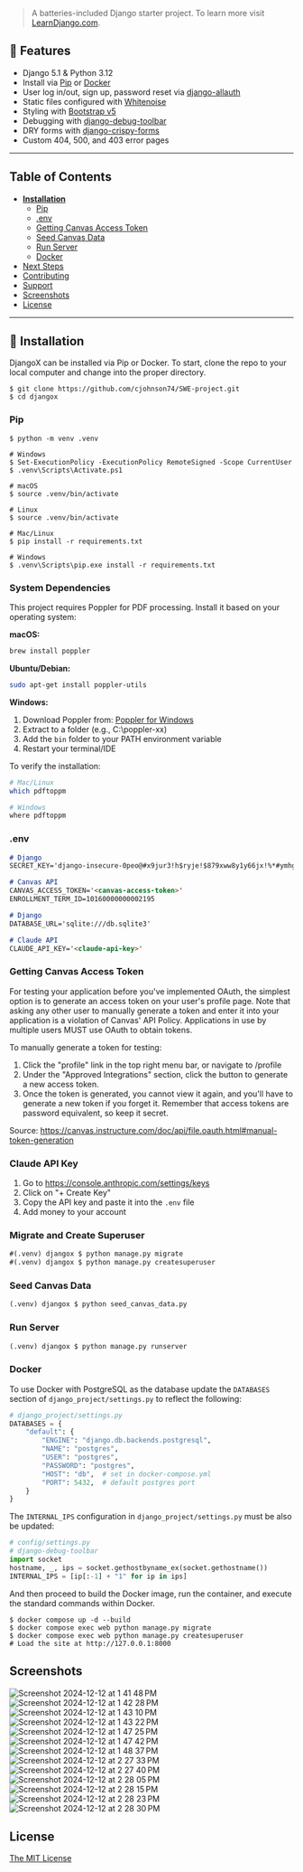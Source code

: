 > A batteries-included Django starter project. To learn more visit [LearnDjango.com](https://learndjango.com).

## 🚀 Features

- Django 5.1 & Python 3.12
- Install via [Pip](https://pypi.org/project/pip/) or [Docker](https://www.docker.com/)
- User log in/out, sign up, password reset via [django-allauth](https://github.com/pennersr/django-allauth)
- Static files configured with [Whitenoise](http://whitenoise.evans.io/en/stable/index.html)
- Styling with [Bootstrap v5](https://getbootstrap.com/)
- Debugging with [django-debug-toolbar](https://github.com/jazzband/django-debug-toolbar)
- DRY forms with [django-crispy-forms](https://github.com/django-crispy-forms/django-crispy-forms)
- Custom 404, 500, and 403 error pages
----

## Table of Contents
* **[Installation](#installation)**
  * [Pip](#pip)
  * [.env](#env)
  * [Getting Canvas Access Token](#getting-canvas-access-token)
  * [Seed Canvas Data](#seed-canvas-data)
  * [Run Server](#run-server)
  * [Docker](#docker)
* [Next Steps](#next-steps)
* [Contributing](#contributing)
* [Support](#support)
* [Screenshots](#screenshots)
* [License](#license)

----

## 📖 Installation
DjangoX can be installed via Pip or Docker. To start, clone the repo to your local computer and change into the proper directory.

```
$ git clone https://github.com/cjohnson74/SWE-project.git
$ cd djangox
```

### Pip

```
$ python -m venv .venv

# Windows
$ Set-ExecutionPolicy -ExecutionPolicy RemoteSigned -Scope CurrentUser
$ .venv\Scripts\Activate.ps1

# macOS
$ source .venv/bin/activate

# Linux
$ source .venv/bin/activate

# Mac/Linux
$ pip install -r requirements.txt

# Windows
$ .venv\Scripts\pip.exe install -r requirements.txt
```

### System Dependencies

This project requires Poppler for PDF processing. Install it based on your operating system:

**macOS:**
```bash
brew install poppler
```

**Ubuntu/Debian:**
```bash
sudo apt-get install poppler-utils
```

**Windows:**
1. Download Poppler from: [Poppler for Windows](http://blog.alivate.com.au/poppler-windows/)
2. Extract to a folder (e.g., C:\poppler-xx)
3. Add the `bin` folder to your PATH environment variable
4. Restart your terminal/IDE

To verify the installation:
```bash
# Mac/Linux
which pdftoppm

# Windows
where pdftoppm
```

### .env
```markdown
# Django
SECRET_KEY='django-insecure-0peo@#x9jur3!h$ryje!$879xww8y1y66jx!%*#ymhg&jkozs2'

# Canvas API
CANVAS_ACCESS_TOKEN='<canvas-access-token>'
ENROLLMENT_TERM_ID=10160000000002195

# Django
DATABASE_URL='sqlite:///db.sqlite3'

# Claude API
CLAUDE_API_KEY='<claude-api-key>'
```

### Getting Canvas Access Token

For testing your application before you've implemented OAuth, the simplest option is to generate an access token on your user's profile page. Note that asking any other user to manually generate a token and enter it into your application is a violation of Canvas' API Policy. Applications in use by multiple users MUST use OAuth to obtain tokens.

To manually generate a token for testing:

1. Click the "profile" link in the top right menu bar, or navigate to /profile
2. Under the "Approved Integrations" section, click the button to generate a new access token.
3. Once the token is generated, you cannot view it again, and you'll have to generate a new token if you forget it. Remember that access tokens are password equivalent, so keep it secret.

Source: https://canvas.instructure.com/doc/api/file.oauth.html#manual-token-generation

### Claude API Key
1. Go to https://console.anthropic.com/settings/keys
2. Click on "+ Create Key"
3. Copy the API key and paste it into the `.env` file
4. Add money to your account

### Migrate and Create Superuser
```markdown
#(.venv) djangox $ python manage.py migrate
#(.venv) djangox $ python manage.py createsuperuser
```

### Seed Canvas Data
```markdown
(.venv) djangox $ python seed_canvas_data.py
```

### Run Server  
```markdown
(.venv) djangox $ python manage.py runserver
```

### Docker

To use Docker with PostgreSQL as the database update the `DATABASES` section of `django_project/settings.py` to reflect the following:

```python
# django_project/settings.py
DATABASES = {
    "default": {
        "ENGINE": "django.db.backends.postgresql",
        "NAME": "postgres",
        "USER": "postgres",
        "PASSWORD": "postgres",
        "HOST": "db",  # set in docker-compose.yml
        "PORT": 5432,  # default postgres port
    }
}
```

The `INTERNAL_IPS` configuration in `django_project/settings.py` must be also be updated:

```python
# config/settings.py
# django-debug-toolbar
import socket
hostname, _, ips = socket.gethostbyname_ex(socket.gethostname())
INTERNAL_IPS = [ip[:-1] + "1" for ip in ips]
```

And then proceed to build the Docker image, run the container, and execute the standard commands within Docker.

```
$ docker compose up -d --build
$ docker compose exec web python manage.py migrate
$ docker compose exec web python manage.py createsuperuser
# Load the site at http://127.0.0.1:8000
```

## Screenshots
![Screenshot 2024-12-12 at 1 41 48 PM](https://github.com/user-attachments/assets/7f4204ca-5c35-411f-8ad8-bb935ff0d9c3)
![Screenshot 2024-12-12 at 1 42 28 PM](https://github.com/user-attachments/assets/8b69cc58-7590-47aa-9417-aef7a573a027)
![Screenshot 2024-12-12 at 1 43 10 PM](https://github.com/user-attachments/assets/0d3d8e46-1534-4461-b35d-a92e8f9287d8)
![Screenshot 2024-12-12 at 1 43 22 PM](https://github.com/user-attachments/assets/07e22a5e-d989-4069-be2b-75a485c6721f)
![Screenshot 2024-12-12 at 1 47 25 PM](https://github.com/user-attachments/assets/5aa3de84-0846-4d4c-a32a-66d45e88a644)
![Screenshot 2024-12-12 at 1 47 42 PM](https://github.com/user-attachments/assets/db19506d-1ff0-423f-b7ca-1e62357fdd95)
![Screenshot 2024-12-12 at 1 48 37 PM](https://github.com/user-attachments/assets/bd9663b4-d52b-40af-956c-557f23fb3944)
![Screenshot 2024-12-12 at 2 27 33 PM](https://github.com/user-attachments/assets/7a1fadcf-99c2-4bb7-a56f-3dd052c0a2c9)
![Screenshot 2024-12-12 at 2 27 40 PM](https://github.com/user-attachments/assets/21f791a7-59fd-4fbf-a4de-1d64ffd422cf)
![Screenshot 2024-12-12 at 2 28 05 PM](https://github.com/user-attachments/assets/dfc59540-6764-4dcb-9bf9-d70985ceb178)
![Screenshot 2024-12-12 at 2 28 15 PM](https://github.com/user-attachments/assets/05801077-fa66-44a3-a0ce-514849850ab0)
![Screenshot 2024-12-12 at 2 28 23 PM](https://github.com/user-attachments/assets/7a8132af-a8ac-45ad-afd8-dd74d6e08dff)
![Screenshot 2024-12-12 at 2 28 30 PM](https://github.com/user-attachments/assets/b438c6e6-ef0f-465c-8289-489b20802e4f)

## License

[The MIT License](LICENSE)
